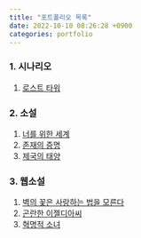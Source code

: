 ```yaml
---
title: "포트폴리오 목록"
date: 2022-10-10 08:26:28 +0900
categories: portfolio 
---
```

### 1. 시나리오
  1. [로스트 타워]

### 2. 소설
  1. [너를 위한 세계]
  2. [존재의 증명]
  3. [제국의 태양]

### 3. 웹소설
1. [벽의 꽃은 사랑하는 법을 모른다]
2. [곤란한 이젤디아씨]
3. [혁명적 소녀]

  [너를 위한 세계]: https://bloodfairy.github.io/portfolio_romancefantasy_novel1/novel1/
  [존재의 증명]: https://bloodfairy.github.io/novel2/
  [제국의 태양]: https://bloodfairy.github.io/portfolio_romancefantasy_novel3/novel3/
  [로스트 타워]: https://bloodfairy.github.io/portfolio_scenario1/scenario1/
  [벽의 꽃은 사랑하는 법을 모른다]: https://page.kakao.com/content/48703580
  [곤란한 이젤디아씨]: https://series.naver.com/novel/detail.series?productNo=4358389
  [혁명적 소녀]: https://page.kakao.com/content/53484141